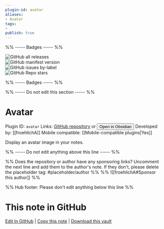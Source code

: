 ```yaml
---
plugin-id: avatar
aliases:
- Avatar
tags: 
- 
publish: true
---
```


%% ----- Badges ----- %%

![GitHub all releases](https://img.shields.io/github/downloads/froehlichA/obsidian-avatar/total?color=573E7A&logo=github&style=for-the-badge)   
![GitHub manifest version](https://img.shields.io/github/manifest-json/v/froehlichA/obsidian-avatar?color=573E7A&logo=github&style=for-the-badge)   
![GitHub issues by-label](https://img.shields.io/github/issues/froehlichA/obsidian-avatar/help%20wanted?color=573E7A&logo=github&style=for-the-badge)   
![GitHub Repo stars](https://img.shields.io/github/stars/froehlichA/obsidian-avatar?color=573E7A&logo=github&style=for-the-badge)

%% ----- Badges ----- %%

%% ----- Do not edit this section ----- %%

# Avatar

Plugin ID: `avatar`
Links: [GitHub repository](https://github.com/froehlichA/obsidian-avatar) or [<button id=HH>Open in Obsidian</button>](obsidian://show-plugin?id=avatar)
Developed by: [[froehlichA]]
Mobile compatible: [[Mobile-compatible plugins|Yes]]

Display an avatar image in your notes.

%% ----- Do not edit anything above this line ----- %% 

%% Does the repository or author have any sponsoring links? Uncomment the next line and add them to the author's note. If they don't, please delete the placeholder tag: #placeholder/author %%
%% ![[froehlichA#Sponsor this author]] %%

%% Hub footer: Please don't edit anything below this line %%

# This note in GitHub

<span class="git-footer">[Edit In GitHub](https://github.dev/obsidian-community/obsidian-hub/blob/main/02%20-%20Community%20Expansions/02.05%20All%20Community%20Expansions/Plugins/avatar.md "git-hub-edit-note") | [Copy this note](https://raw.githubusercontent.com/obsidian-community/obsidian-hub/main/02%20-%20Community%20Expansions/02.05%20All%20Community%20Expansions/Plugins/avatar.md "git-hub-copy-note") | [Download this vault](https://github.com/obsidian-community/obsidian-hub/archive/refs/heads/main.zip "git-hub-download-vault") </span>
